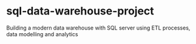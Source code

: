 # sql-data-warehouse-project
Building a modern data warehouse with SQL server using ETL processes, data modelling and analytics

